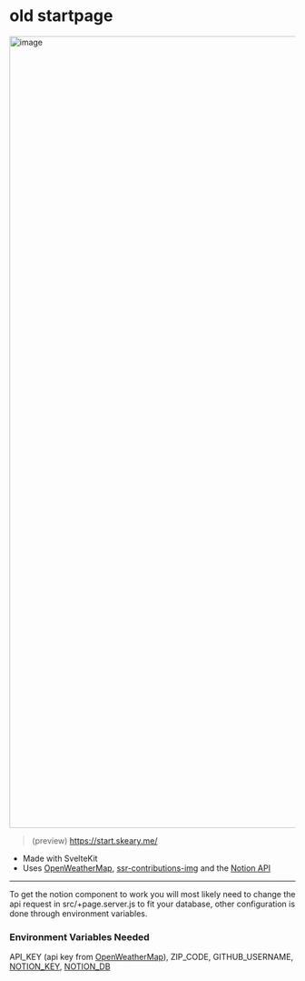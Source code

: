 # old startpage

<img width="1392" alt="image" src="https://user-images.githubusercontent.com/77034153/210124534-798827f9-33f6-42d5-9aaf-e9adf746a33e.png">

> (preview) https://start.skeary.me/

- Made with SvelteKit
- Uses [OpenWeatherMap](https://openweathermap.org/), [ssr-contributions-img](https://github.com/CatsJuice/ssr-contributions-img) and the [Notion API](https://developers.notion.com/)

---

To get the notion component to work you will most likely need to change the api request in src/+page.server.js to fit your database, other configuration is done through environment variables.

### Environment Variables Needed
API_KEY (api key from [OpenWeatherMap](https://openweathermap.org/)), ZIP_CODE, GITHUB_USERNAME, [NOTION_KEY](https://developers.notion.com/), [NOTION_DB](https://developers.notion.com/docs/working-with-databases)




